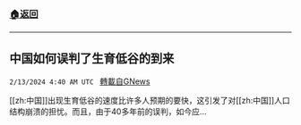 ###  [:house:返回](README.md)
---


## 中国如何误判了生育低谷的到来
`2/13/2024 4:40 AM UTC ` [轉載自GNews](https://gnews.org/articles/2301904)

[[zh:中国]]出现生育低谷的速度比许多人预期的要快，这引发了对[[zh:中国]]人口结构崩溃的担忧。而且，由于40多年前的误判，如今应...
